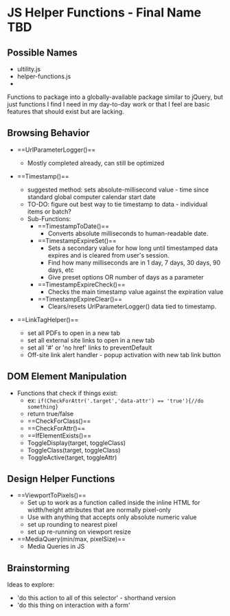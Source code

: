 # JS Helper Functions - Final Name TBD

## Possible Names
- ultility.js
- helper-functions.js
- 

Functions to package into a globally-available package similar to jQuery, but just functions I find I need in my day-to-day work or that I feel are basic features that should exist but are lacking.

## Browsing Behavior
- ==UrlParameterLogger()==
	- Mostly completed already, can still be optimized

- ==Timestamp()==
	- suggested method: sets absolute-millisecond value - time since standard global computer calendar start date
	- TO-DO: figure out best way to tie timestamp to data - individual items or batch?
	- Sub-Functions:
		- ==TimestampToDate()==
			- Converts absolute milliseconds to human-readable date.
		- ==TimestampExpireSet()==
			- Sets a secondary value for how long until timestamped data expires and is cleared from user's session.
			- Find how many milliseconds are in 1 day, 7 days, 30 days, 90 days, etc
			- Give preset options OR number of days as a parameter
		- ==TimestampExpireCheck()==
			- Checks the main timestamp value against the expiration value
		- ==TimestampExpireClear()==
			- Clears/resets UrlParameterLogger() data tied to timestamp.

- ==LinkTagHelper()==
	- set all PDFs to open in a new tab
	- set all external site links to open in a new tab
	- set all '#' or 'no href' links to preventDefault
	- Off-site link alert handler - popup activation with new tab link button

## DOM Element Manipulation
- Functions that check if things exist:
	- ex: `if(CheckForAttr('.target','data-attr') == 'true'){//do something}`
	- return true/false
	- ==CheckForClass()==
	- ==CheckForAttr()==
	- ==IfElementExists()==
	- ToggleDisplay(target, toggleClass)
	- ToggleClass(target, toggleClass)
	- ToggleActive(target, toggleAttr)

## Design Helper Functions
- ==ViewportToPixels()==
	- Set up to work as a function called inside the inline HTML for width/height attributes that are normally pixel-only
	- Use with anything that accepts only absolute numeric value
	- set up rounding to nearest pixel
	- set up re-running on viewport resize
- ==MediaQuery(min/max, pixelSize)==
	- Media Queries in JS

## Brainstorming
Ideas to explore:
- 'do this action to all of this selector' - shorthand version
- 'do this thing on interaction with a form'